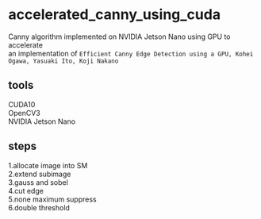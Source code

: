 # accelerated_canny_using_cuda
Canny algorithm implemented on NVIDIA Jetson Nano using GPU to accelerate  
an implementation of  `Efficient Canny Edge Detection using a GPU, Kohei Ogawa, Yasuaki Ito, Koji Nakano`

## tools
CUDA10  
OpenCV3  
NVIDIA Jetson Nano  

## steps  
1.allocate image into SM  
2.extend subimage  
3.gauss and sobel  
4.cut edge  
5.none maximum suppress  
6.double threshold  
